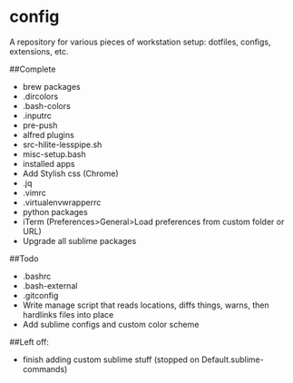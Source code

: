 # config
A repository for various pieces of workstation setup: dotfiles, configs, extensions, etc.

##Complete
* brew packages
* .dircolors
* .bash-colors
* .inputrc
* pre-push
* alfred plugins
* src-hilite-lesspipe.sh
* misc-setup.bash
* installed apps
* Add Stylish css (Chrome)
* .jq
* .vimrc
* .virtualenvwrapperrc
* python packages
* iTerm (Preferences>General>Load preferences from custom folder or URL)
* Upgrade all sublime packages

##Todo
* .bashrc
* .bash-external
* .gitconfig
* Write manage script that reads locations, diffs things, warns, then hardlinks files into place
* Add sublime configs and custom color scheme

##Left off:
* finish adding custom sublime stuff (stopped on Default.sublime-commands)